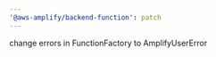 ```yaml
---
'@aws-amplify/backend-function': patch
---
```


change errors in FunctionFactory to AmplifyUserError
